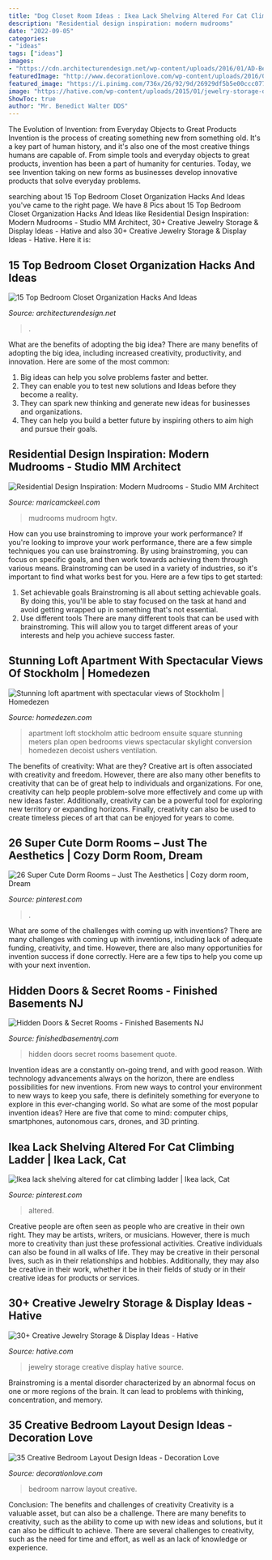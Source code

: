 ```yaml
---
title: "Dog Closet Room Ideas : Ikea Lack Shelving Altered For Cat Climbing Ladder"
description: "Residential design inspiration: modern mudrooms"
date: "2022-09-05"
categories:
- "ideas"
tags: ["ideas"]
images:
- "https://cdn.architecturendesign.net/wp-content/uploads/2016/01/AD-Bedroom-Closet-Organization-Hacks-And-Ideas-08.jpg"
featuredImage: "http://www.decorationlove.com/wp-content/uploads/2016/07/Long-Narrow-Bedroom-Design-Ideas.jpg"
featured_image: "https://i.pinimg.com/736x/26/92/9d/26929df5b5e00ccc07786308db4a3aae.jpg"
image: "https://hative.com/wp-content/uploads/2015/01/jewelry-storage-display-ideas/20-jewelry-storage-display-ideas.jpg"
ShowToc: true
author: "Mr. Benedict Walter DDS"
---
```



The Evolution of Invention: from Everyday Objects to Great Products
Invention is the process of creating something new from something old. It's a key part of human history, and it's also one of the most creative things humans are capable of. From simple tools and everyday objects to great products, invention has been a part of humanity for centuries. Today, we see Invention taking on new forms as businesses develop innovative products that solve everyday problems.

	

		
searching about 15 Top Bedroom Closet Organization Hacks And Ideas you've came to the right page. We have 8 Pics about 15 Top Bedroom Closet Organization Hacks And Ideas like Residential Design Inspiration: Modern Mudrooms - Studio MM Architect, 30+ Creative Jewelry Storage &amp; Display Ideas - Hative and also 30+ Creative Jewelry Storage &amp; Display Ideas - Hative. Here it is:
		
    
## 15 Top Bedroom Closet Organization Hacks And Ideas

<img loading=lazy src="https://cdn.architecturendesign.net/wp-content/uploads/2016/01/AD-Bedroom-Closet-Organization-Hacks-And-Ideas-08.jpg" onerror="this.onerror=null;this.src='https://tse3.mm.bing.net/th?id=OIP.gISlyeyLu3rBVdXj1S058AHaLH&amp;pid=15.1';" alt="15 Top Bedroom Closet Organization Hacks And Ideas">

_Source: architecturendesign.net_

>. 

	

What are the benefits of adopting the big idea?
There are many benefits of adopting the big idea, including increased creativity, productivity, and innovation. Here are some of the most common: 
1. Big ideas can help you solve problems faster and better.
2. They can enable you to test new solutions and Ideas before they become a reality. 
3. They can spark new thinking and generate new ideas for businesses and organizations. 
4. They can help you build a better future by inspiring others to aim high and pursue their goals.

    
## Residential Design Inspiration: Modern Mudrooms - Studio MM Architect

<img loading=lazy src="https://maricamckeel.com/wp-content/uploads/2016/10/01_Crystal-Kitchen-Center-traditional-mudroom-entryway_s3x4.jpg.rend_.hgtvcom.966.1288.jpeg" onerror="this.onerror=null;this.src='https://tse4.mm.bing.net/th?id=OIP.B0s1cIAY7ePsNks2GgHh8QHaJ4&amp;pid=15.1';" alt="Residential Design Inspiration: Modern Mudrooms - Studio MM Architect">

_Source: maricamckeel.com_

>mudrooms mudroom hgtv. 

	

How can you use brainstroming to improve your work performance?
If you're looking to improve your work performance, there are a few simple techniques you can use brainstroming. By using brainstroming, you can focus on specific goals, and then work towards achieving them through various means. Brainstroming can be used in a variety of industries, so it's important to find what works best for you. Here are a few tips to get started: 
1. Set achievable goals
Brainstroming is all about setting achievable goals. By doing this, you'll be able to stay focused on the task at hand and avoid getting wrapped up in something that's not essential. 
2. Use different tools
There are many different tools that can be used with brainstroming. This will allow you to target different areas of your interests and help you achieve success faster. 

    
## Stunning Loft Apartment With Spectacular Views Of Stockholm | Homedezen

<img loading=lazy src="http://www.homedezen.com/wp-content/uploads/2014/04/Stunning-loft-apartment-with-spectacular-views-of-Stockholm-07.jpg" onerror="this.onerror=null;this.src='https://tse3.mm.bing.net/th?id=OIP.d_K9FTRXYa9G--SDw6AmFAHaE7&amp;pid=15.1';" alt="Stunning loft apartment with spectacular views of Stockholm | Homedezen">

_Source: homedezen.com_

>apartment loft stockholm attic bedroom ensuite square stunning meters plan open bedrooms views spectacular skylight conversion homedezen decoist ushers ventilation. 

	

The benefits of creativity: What are they?
Creative art is often associated with creativity and freedom. However, there are also many other benefits to creativity that can be of great help to individuals and organizations. For one, creativity can help people problem-solve more effectively and come up with new ideas faster. Additionally, creativity can be a powerful tool for exploring new territory or expanding horizons. Finally, creativity can also be used to create timeless pieces of art that can be enjoyed for years to come.

    
## 26 Super Cute Dorm Rooms – Just The Aesthetics | Cozy Dorm Room, Dream

<img loading=lazy src="https://i.pinimg.com/736x/26/92/9d/26929df5b5e00ccc07786308db4a3aae.jpg" onerror="this.onerror=null;this.src='https://tse2.mm.bing.net/th?id=OIP.bJrLZqqKAu1XbUXxdYU6oQHaNK&amp;pid=15.1';" alt="26 Super Cute Dorm Rooms – Just The Aesthetics | Cozy dorm room, Dream">

_Source: pinterest.com_

>. 

	

What are some of the challenges with coming up with inventions?
There are many challenges with coming up with inventions, including lack of adequate funding, creativity, and time. However, there are also many opportunities for invention success if done correctly. Here are a few tips to help you come up with your next invention.

    
## Hidden Doors &amp; Secret Rooms - Finished Basements NJ

<img loading=lazy src="https://finishedbasementnj.com/wp-content/uploads/2018/12/IMG_2894.jpg" onerror="this.onerror=null;this.src='https://tse3.mm.bing.net/th?id=OIP.hCmTZO_MVwONsgK5qjz4KAHaJ4&amp;pid=15.1';" alt="Hidden Doors &amp; Secret Rooms - Finished Basements NJ">

_Source: finishedbasementnj.com_

>hidden doors secret rooms basement quote. 

	

Invention ideas are a constantly on-going trend, and with good reason. With technology advancements always on the horizon, there are endless possibilities for new inventions. From new ways to control your environment to new ways to keep you safe, there is definitely something for everyone to explore in this ever-changing world. So what are some of the most popular invention ideas? Here are five that come to mind: computer chips, smartphones, autonomous cars, drones, and 3D printing.

    
## Ikea Lack Shelving Altered For Cat Climbing Ladder | Ikea Lack, Cat

<img loading=lazy src="https://i.pinimg.com/736x/ad/69/df/ad69df989eba5821b77c3392952e0992--shelving-cat-shelves.jpg" onerror="this.onerror=null;this.src='https://tse2.mm.bing.net/th?id=OIP.68vEy_RDqHrZ6a3VrfHtEQHaNK&amp;pid=15.1';" alt="Ikea lack shelving altered for cat climbing ladder | Ikea lack, Cat">

_Source: pinterest.com_

>altered. 

	

Creative people are often seen as people who are creative in their own right. They may be artists, writers, or musicians. However, there is much more to creativity than just these professional activities. Creative individuals can also be found in all walks of life. They may be creative in their personal lives, such as in their relationships and hobbies. Additionally, they may also be creative in their work, whether it be in their fields of study or in their creative ideas for products or services.

    
## 30+ Creative Jewelry Storage &amp; Display Ideas - Hative

<img loading=lazy src="https://hative.com/wp-content/uploads/2015/01/jewelry-storage-display-ideas/20-jewelry-storage-display-ideas.jpg" onerror="this.onerror=null;this.src='https://tse1.mm.bing.net/th?id=OIP.pADGwf9yBUzMI2G-0FArTQHaJ4&amp;pid=15.1';" alt="30+ Creative Jewelry Storage &amp; Display Ideas - Hative">

_Source: hative.com_

>jewelry storage creative display hative source. 

	

Brainstroming is a mental disorder characterized by an abnormal focus on one or more regions of the brain. It can lead to problems with thinking, concentration, and memory.

    
## 35 Creative Bedroom Layout Design Ideas - Decoration Love

<img loading=lazy src="http://www.decorationlove.com/wp-content/uploads/2016/07/Long-Narrow-Bedroom-Design-Ideas.jpg" onerror="this.onerror=null;this.src='https://tse4.mm.bing.net/th?id=OIP.bqEoUKYKIJvHw08_OOyP3gHaJ-&amp;pid=15.1';" alt="35 Creative Bedroom Layout Design Ideas - Decoration Love">

_Source: decorationlove.com_

>bedroom narrow layout creative. 

	

Conclusion: The benefits and challenges of creativity
Creativity is a valuable asset, but can also be a challenge. There are many benefits to creativity, such as the ability to come up with new ideas and solutions, but it can also be difficult to achieve. There are several challenges to creativity, such as the need for time and effort, as well as an lack of knowledge or experience.

